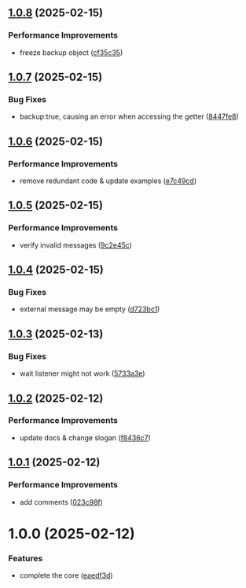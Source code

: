 ## [1.0.8](https://github.com/molvqingtai/comctx/compare/v1.0.7...v1.0.8) (2025-02-15)


### Performance Improvements

* freeze backup object ([cf35c35](https://github.com/molvqingtai/comctx/commit/cf35c35a0c0229109c6cba88153648dbba488d23))

## [1.0.7](https://github.com/molvqingtai/comctx/compare/v1.0.6...v1.0.7) (2025-02-15)


### Bug Fixes

* backup:true, causing an error when accessing the getter ([8447fe8](https://github.com/molvqingtai/comctx/commit/8447fe84c63bdfffabb0c894ec91cca65875cb33))

## [1.0.6](https://github.com/molvqingtai/comctx/compare/v1.0.5...v1.0.6) (2025-02-15)


### Performance Improvements

* remove redundant code & update examples ([e7c49cd](https://github.com/molvqingtai/comctx/commit/e7c49cd980c2f5026253a7448e1eadd20e813232))

## [1.0.5](https://github.com/molvqingtai/comctx/compare/v1.0.4...v1.0.5) (2025-02-15)


### Performance Improvements

* verify invalid messages ([9c2e45c](https://github.com/molvqingtai/comctx/commit/9c2e45cb243cd85c0e0d46af45e49e10b877be2a))

## [1.0.4](https://github.com/molvqingtai/comctx/compare/v1.0.3...v1.0.4) (2025-02-15)


### Bug Fixes

* external message may be empty ([d723bc1](https://github.com/molvqingtai/comctx/commit/d723bc1ae2ce16e91b40313e75928231a87064df))

## [1.0.3](https://github.com/molvqingtai/comctx/compare/v1.0.2...v1.0.3) (2025-02-13)


### Bug Fixes

* wait listener might not work ([5733a3e](https://github.com/molvqingtai/comctx/commit/5733a3ee88e8394ccfe5040eaf0b90b99b06e790))

## [1.0.2](https://github.com/molvqingtai/comctx/compare/v1.0.1...v1.0.2) (2025-02-12)


### Performance Improvements

* update docs & change slogan ([f8436c7](https://github.com/molvqingtai/comctx/commit/f8436c73e88bef6baa8d7fd52d5c545770292dd8))

## [1.0.1](https://github.com/molvqingtai/comctx/compare/v1.0.0...v1.0.1) (2025-02-12)


### Performance Improvements

* add comments ([023c98f](https://github.com/molvqingtai/comctx/commit/023c98fc5cc1fa5fa52679d4fa558b9fa601ab49))

# 1.0.0 (2025-02-12)


### Features

* complete the core ([eaedf3d](https://github.com/molvqingtai/comctx/commit/eaedf3d9100b34f9ce8b25899cb3991216b37847))
